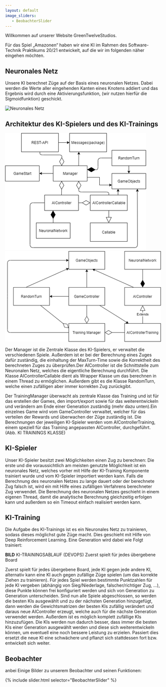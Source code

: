 ```yaml
---
layout: default
image_sliders:
   - BeobachterSlider
---
```


Willkommen auf unserer Website GreenTwelveStudios.

Für das Spiel „Amazonen“ haben wir eine KI im Rahmen des Software-Technik Praktikums 20/21 entwickelt, auf die wir im folgenden näher eingehen möchten.

## Neuronales Netz

Unsere KI berechnet Züge auf der Basis eines neuronalen Netzes. Dabei werden die Werte aller eingehenden Kanten eines Knotens addiert und das Ergebnis wird durch eine Aktivierungsfunktion, (wir nutzen hierfür die Sigmoidfunktion) geschickt. 

![Neuronales Netz](/img/KINeuronalesNetz.jpg)

## Architektur des KI-Spielers und des KI-Trainings

![Klassendiagramm KI-Spieler](/img/KI-SpielerKlassen.png) ![Klassendiagramm KI-Training](/img/KlassenTraining.png)


Der Manager ist die Zentrale Klasse des KI-Spielers, er verwaltet die verschiedenen Spiele. Außerdem ist er bei der Berechnung eines Zuges dafür zuständig, die einhaltung der MaxTurn-Time  sowie  die  Korrektheit  des  berechneten  Zuges  zu  überprüfen.Der AIController  ist  die  Schnittstelle  zum  Neuronalen Netz, welches die eigentliche Berechnung durchführt. Die Klasse AIControllerCallable dient als Wrapper Klasse um das berechnen in einem Thread zu ermöglichen. Außerdem gibt es die Klasse RandomTurn, welche einen zufälligen aber immer korrekten Zug zurückgibt.

Der TrainingManager überwacht als zentrale Klasse das Training  und  ist  für  das  erstellen  der  Games,  den  import/export sowie für das weiterentwickeln und verändern am Ende einer Generation zuständig (mehr dazu unten).Ein einzelnes Game wird vom GameController verwaltet, welcher für das verteilen der Rewards und überwachen der Züge zuständig ist. Die Berechnungen der jeweiligen KI-Spieler werden vom AIControllerTraining, einem speziell für das Training angepassten AIController, durchgeführt.(Abb. KI TRAININGS KLASSE)


## KI-Spieler

Unser KI-Spieler besitzt zwei Möglichkeiten einen Zug zu berechnen: Die erste und die voraussichtlich am meisten genutzte Möglichkeit ist ein neuronales Netz, welches vorher mit Hilfe der KI-Training Komponente trainiert wurde und vom KI-Spieler importiert werden kann.
Falls die Berechnung des neuronalen Netzes zu lange dauert oder der berechnete Zug falsch ist, wird ein mit Hilfe eines zufälligen Verfahrens berechneter Zug verwendet. Die Berechnung des neuronalen Netzes geschieht in einem eigenen Thread, damit die analytische Berechnung gleichzeitig erfolgen kann und außerdem so ein Timeout einfach realisiert werden kann.


## KI-Training

Die Aufgabe des KI-Trainings ist es ein Neuronales Netz zu trainieren, sodass dieses möglichst gute Züge macht. Dies geschieht mit Hilfe von Deep Reinforcement Learning.
Eine Generation wird dabei wie Folgt trainiert:

**BILD** KI-TRAININGSABLAUF (DEVOPS)
Zuerst spielt für jedes übergebene Board

Zuerst spielt für jedes übergebene Board, jede KI gegen jede andere KI, alternativ kann eine KI auch gegen zufällige Züge spielen (um das korrekte Ziehen zu trainieren). Für jedes Spiel werden bestimmte Punktzahlen für jede KI vergeben (abhängig von Sieg/Niederlage, falscher/richtiger Zug, ...), diese Punkte können frei konfiguriert werden und sich von Generation zu Generation unterscheiden. Sind nun alle Spiele abgeschlossen, so werden die besten KIs ausgewählt und zu der nächsten Generation hinzugefügt, dann werden die Gewichtsmatrizen der besten KIs zufällig verändert und daraus neue AIController erzeugt, welche auch für die nächste Generation verwendet werden. Außerdem ist es möglich komplett zufällige KIs hinzuzufügen. Die KIs werden nun dadurch besser, dass immer die besten KIs einer Generation ausgewählt werden und diese sich weiterentwickeln können, um eventuell eine noch bessere Leistung zu erzielen. Passiert dies ersetzt die neue KI eine schwächere und pflanzt sich stattdessen fort bzw. entwickelt sich weiter.


## Beobachter

anbei Einige Bilder zu unserem Beobachter und seinen Funktionen:


{% include slider.html selector="BeobachterSlider" %}
